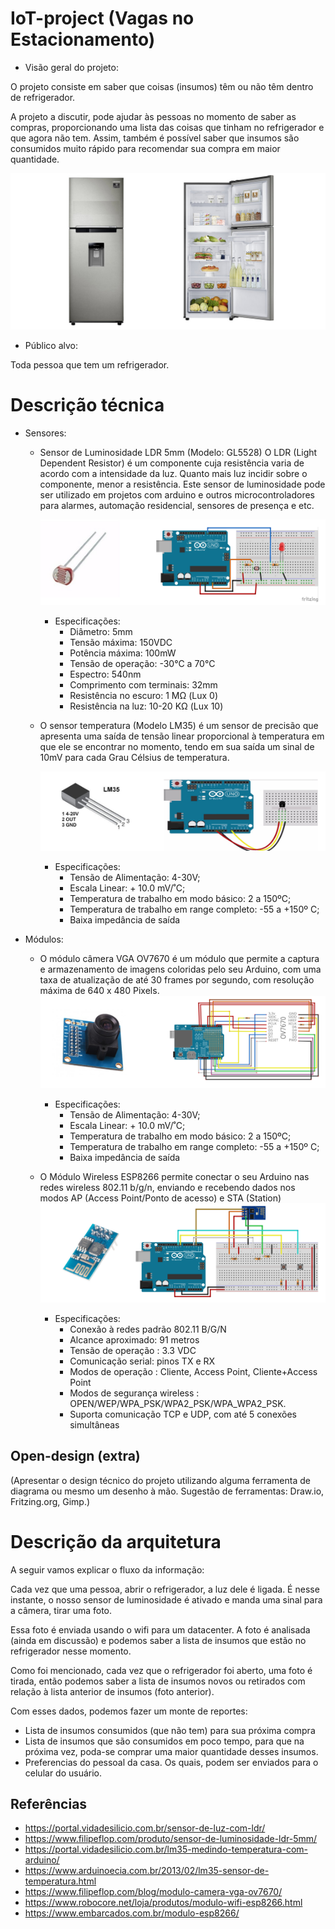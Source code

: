 
# IoT-project (Vagas no Estacionamento)

- Visão geral do projeto: 

O projeto consiste em saber que coisas (insumos) têm ou não têm dentro de refrigerador. 

A projeto a discutir, pode ajudar às pessoas no momento de saber as compras, proporcionando uma lista
das coisas que tinham no refrigerador e que agora não tem. Assim, também é possível saber que insumos 
são consumidos muito rápido para recomendar sua compra em maior quantidade.

![stack Overflow](refrigerador.png)

- Público alvo: 

Toda pessoa que tem um refrigerador. 

# Descrição técnica
- Sensores: 

  - Sensor de Luminosidade LDR 5mm (Modelo: GL5528)
O LDR (Light Dependent Resistor) é um componente cuja resistência varia de acordo com a intensidade da luz. Quanto mais luz incidir sobre o componente, menor a resistência. Este sensor de luminosidade pode ser utilizado em projetos com arduino e outros microcontroladores para alarmes, automação residencial, sensores de presença e etc.
  
      ![stack Overflow](ldr.png)
      
  
     - Especificações:      
        - Diâmetro: 5mm
        - Tensão máxima: 150VDC
        - Potência máxima: 100mW
        - Tensão de operação:  -30°C a 70°C
        - Espectro: 540nm
        - Comprimento com terminais: 32mm
        - Resistência no escuro: 1 MΩ (Lux 0)
        - Resistência na luz: 10-20 KΩ (Lux 10)
         
      
  - O sensor temperatura (Modelo LM35) 
é um sensor de precisão que apresenta uma saída de tensão linear proporcional à temperatura em que ele se encontrar no momento, tendo em sua saída um sinal de 10mV para cada Grau Célsius de temperatura.
      
      ![stack Overflow](lm35.png)


      - Especificações:      
        - Tensão de Alimentação:  4-30V;
        - Escala Linear: + 10.0 mV/˚C;
        - Temperatura de trabalho em modo básico: 2 a 150ºC;
        - Temperatura de trabalho em range completo: -55 a +150º C;
        - Baixa impedância de saída
   

- Módulos:

  - O módulo câmera VGA OV7670 é um módulo que permite a captura e armazenamento de imagens coloridas pelo seu Arduino, com        uma taxa de atualização de até 30 frames por segundo, com resolução máxima de 640 x 480 Pixels.
      ![stack Overflow](ov7670.png)


      - Especificações:      
        - Tensão de Alimentação:  4-30V;
        - Escala Linear: + 10.0 mV/˚C;
        - Temperatura de trabalho em modo básico: 2 a 150ºC;
        - Temperatura de trabalho em range completo: -55 a +150º C;
        - Baixa impedância de saída
      
  - O Módulo Wireless ESP8266 permite conectar o seu Arduino nas redes wireless 802.11 b/g/n, enviando e recebendo dados nos modos AP (Access Point/Ponto de acesso) e STA (Station)  ![stack Overflow](Esp8266.png)


      - Especificações:      
        - Conexão à redes padrão 802.11 B/G/N
        - Alcance aproximado: 91 metros
        - Tensão de operação : 3.3 VDC
        - Comunicação serial: pinos TX e RX
        - Modos de operação : Cliente, Access Point, Cliente+Access Point
        - Modos de segurança wireless : OPEN/WEP/WPA_PSK/WPA2_PSK/WPA_WPA2_PSK.
        - Suporta comunicação TCP e UDP, com até 5 conexões simultâneas
      
   
   
   
## Open-design (extra)
(Apresentar o design técnico do projeto utilizando alguma ferramenta de diagrama ou mesmo um desenho à mão. Sugestão de ferramentas: Draw.io, Fritzing.org, Gimp.)


# Descrição da arquitetura

A seguir vamos explicar o fluxo da informação:

Cada vez que uma pessoa, abrir o refrigerador, a luz dele é ligada. 
É nesse instante, o nosso sensor de luminosidade é ativado e manda uma sinal para a câmera, tirar uma foto.

Essa foto é enviada usando o wifi para um datacenter.
A foto é analisada (ainda em discussão) e podemos saber a lista de insumos que 
estão no refrigerador nesse momento.

Como foi mencionado, cada vez que o refrigerador foi aberto, uma foto é tirada, então podemos saber
a lista de insumos novos ou retirados com relação à lista anterior de insumos (foto anterior). 

Com esses dados, podemos fazer um monte de reportes: 
 - Lista de insumos consumidos (que não tem) para sua próxima compra
 - Lista de insumos que são consumidos em poco tempo, para que na próxima vez, poda-se comprar
 uma maior quantidade desses insumos.
 - Preferencias do pessoal da casa.
 Os quais, podem ser enviados para o celular do usuário. 
 
 
## Referências   
 - https://portal.vidadesilicio.com.br/sensor-de-luz-com-ldr/
 - https://www.filipeflop.com/produto/sensor-de-luminosidade-ldr-5mm/
 - https://portal.vidadesilicio.com.br/lm35-medindo-temperatura-com-arduino/
 - https://www.arduinoecia.com.br/2013/02/lm35-sensor-de-temperatura.html
 - https://www.filipeflop.com/blog/modulo-camera-vga-ov7670/
 - https://www.robocore.net/loja/produtos/modulo-wifi-esp8266.html
 - https://www.embarcados.com.br/modulo-esp8266/


